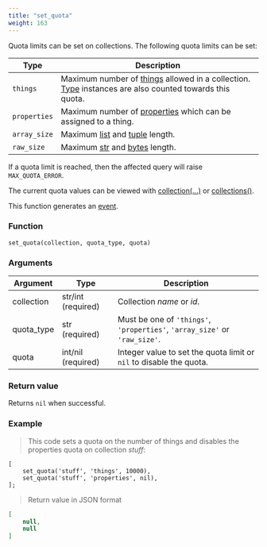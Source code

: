 ```yaml
---
title: "set_quota"
weight: 163
---
```


Quota limits can be set on collections. The following quota limits can be set:

Type | Description
---- | -----------
`things` | Maximum number of [things](../../data-types/thing) allowed in a collection. [Type](../../data-types/type) instances are also counted towards this quota.
`properties` | Maximum number of [properties](../../overview/properties) which can be assigned to a thing.
`array_size` | Maximum [list](../../data-types/list) and [tuple](../../data-types/tuple) length.
`raw_size` | Maximum [str](../../data-types/str) and [bytes](../../data-types/bytes) length.

If a quota limit is reached, then the affected query will raise `MAX_QUOTA_ERROR`.

The current quota values can be viewed with [collection(...)](../../thingsdb-api/collection_info) or [collections()](../../thingsdb-api/collections_info).

This function generates an [event](../../overview/events).

### Function

`set_quota(collection, quota_type, quota)`

### Arguments

Argument | Type | Description
-------- | ---- | -----------
collection | str/int (required) | Collection *name* or *id*.
quota_type | str (required) | Must be one of `'things'`, `'properties'`, `'array_size'` or `'raw_size'`.
quota | int/nil (required) | Integer value to set the quota limit or `nil` to disable the quota.

### Return value

Returns `nil` when successful.

### Example

> This code sets a quota on the number of things and disables the properties quota on collection *stuff*:

```thingsdb,json_response,@t
[
    set_quota('stuff', 'things', 10000),
    set_quota('stuff', 'properties', nil),
];
```

> Return value in JSON format

```json
[
    null,
    null
]
```